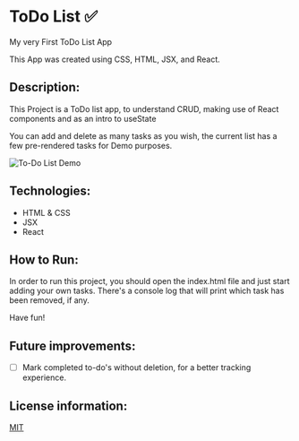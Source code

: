 # ToDo List ✅
My very First ToDo List App

This App was created using CSS, HTML, JSX, and React. 

## Description: 
This Project is a ToDo list app, to understand CRUD, making use of React components and as an intro to useState

You can add and delete as many tasks as you wish, the current list has a few pre-rendered tasks for Demo purposes. 


![To-Do List Demo]()

## Technologies:
* HTML & CSS
* JSX
* React

## How to Run: 
In order to run this project, you should open the index.html file and just start adding your own tasks. There's a console log that will print which task has been removed, if any. 

Have fun! 

## Future improvements: 

- [ ] Mark completed to-do's without deletion, for a better tracking experience. 


## License information: 

[MIT](https://choosealicense.com/licenses/mit/)